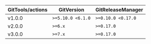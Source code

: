 | GitTools/actions | GitVersion        | GitReleaseManager  |
|------------------|-------------------|--------------------|
| v1.0.0           | `>=5.10.0 <6.1.0` | `>=0.10.0 <0.17.0` |
| v2.0.0           | `>=6.x`           | `>=0.17.0`         |
| v3.0.0           | `>=7.x`           | `>=0.17.0`         |
